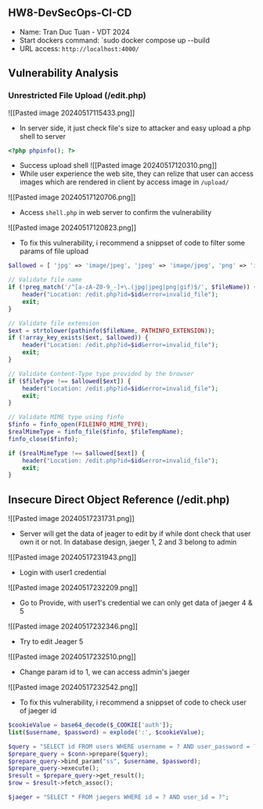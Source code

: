 ## HW8-DevSecOps-CI-CD

- Name: Tran Duc Tuan - VDT 2024
- Start dockers command: `sudo docker compose up --build
- URL access: `http://localhost:4000/`

## Vulnerability Analysis

### Unrestricted File Upload (/edit.php)

![[Pasted image 20240517115433.png]]

- In server side, it just check file's size to attacker and easy upload a php shell to server

```PHP
<?php phpinfo(); ?>
```

- Success upload shell
  ![[Pasted image 20240517120310.png]]
- While user experience the web site, they can relize that user can access images which are rendered in client by access image in `/upload/`

![[Pasted image 20240517120706.png]]

- Access `shell.php` in web server to confirm the vulnerability

![[Pasted image 20240517120823.png]]

- To fix this vulnerability, i recommend a snippset of code to filter some params of file upload

```PHP
$allowed = [ 'jpg' => 'image/jpeg', 'jpeg' => 'image/jpeg', 'png' => 'image/png', 'gif' => 'image/gif' ];

// Validate file name 
if (!preg_match('/^[a-zA-Z0-9_-]+\.(jpg|jpeg|png|gif)$/', $fileName)) {
	header("Location: /edit.php?id=$id&error=invalid_file"); 
	exit; 
} 

// Validate file extension 
$ext = strtolower(pathinfo($fileName, PATHINFO_EXTENSION)); 
if (!array_key_exists($ext, $allowed)) { 
	header("Location: /edit.php?id=$id&error=invalid_file"); 
	exit; 
}

// Validate Content-Type type provided by the browser 
if ($fileType !== $allowed[$ext]) { 
	header("Location: /edit.php?id=$id&error=invalid_file"); 
	exit; 
}

// Validate MIME type using finfo
$finfo = finfo_open(FILEINFO_MIME_TYPE); 
$realMimeType = finfo_file($finfo, $fileTempName); 
finfo_close($finfo); 

if ($realMimeType !== $allowed[$ext]) { 
	header("Location: /edit.php?id=$id&error=invalid_file"); 
	exit; 
}
```

## Insecure Direct Object Reference (/edit.php)

![[Pasted image 20240517231731.png]]

- Server will get the data of jeager to edit by if while dont check that user own it or not. In database design, jaeger 1, 2 and 3 belong to admin

![[Pasted image 20240517231943.png]]

- Login with user1 credential

![[Pasted image 20240517232209.png]]

- Go to Provide, with user1's credential we can only get data of jaeger 4 & 5

![[Pasted image 20240517232346.png]]

- Try to edit Jeager 5

![[Pasted image 20240517232510.png]]

- Change param id to 1, we can access admin's jaeger

![[Pasted image 20240517232542.png]]

- To fix this vulnerability, i recommend a snippset of code to check user of jaeger id

```PHP
$cookieValue = base64_decode($_COOKIE['auth']);
list($username, $password) = explode(':', $cookieValue);

$query = "SELECT id FROM users WHERE username = ? AND user_password = ?";
$prepare_query = $conn->prepare($query);
$prepare_query->bind_param("ss", $username, $password);
$prepare_query->execute();
$result = $prepare_query->get_result();
$row = $result->fetch_assoc();

$jaeger = "SELECT * FROM jaegers WHERE id = ? AND user_id = ?";
```
